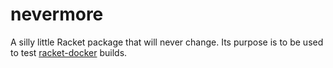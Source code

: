 # nevermore

A silly little Racket package that will never change.  Its purpose is
to be used to test [racket-docker] builds.

[racket-docker]: https://github.com/jackfirth/racket-docker
